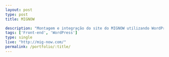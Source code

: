 ```yaml
---
layout: post
type: post
title: MIGNOW

description: "Montagem e integração do site do MIGNOW utilizando WordPress."
tags: ['Front-end', 'WordPress']
type: single
live: "http://mig-now.com/"
permalink: /portfolio/:title/
---
```

